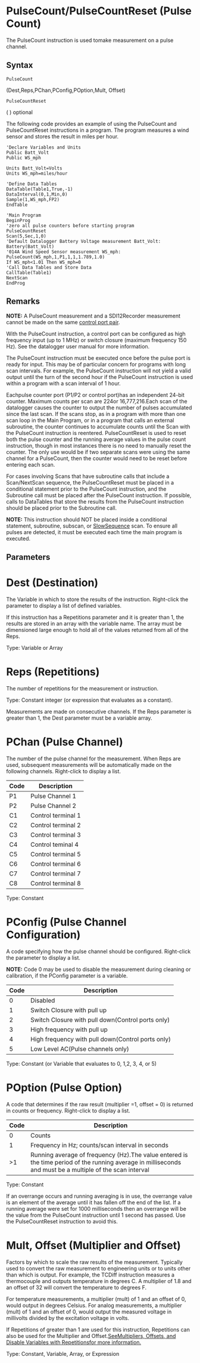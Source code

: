 # PulseCount/PulseCountReset (Pulse Count)

The PulseCount instruction is used tomake measurement on a pulse channel.

## Syntax

```
PulseCount
```

(Dest,Reps,PChan,PConfig,POption,Mult, Offset)

```
PulseCountReset
```

( ) optional

The following code provides an example of using the PulseCount and PulseCountReset instructions in a program. The program measures a wind sensor and stores the result in miles per hour.

```
'Declare Variables and Units
Public Batt_Volt
Public WS_mph

Units Batt_Volt=Volts
Units WS_mph=miles/hour

'Define Data Tables
DataTable(Table1,True,-1)
DataInterval(0,1,Min,0)
Sample(1,WS_mph,FP2)
EndTable

'Main Program
BeginProg
'zero all pulse counters before starting program
PulseCountReset
Scan(5,Sec,1,0)
'Default Datalogger Battery Voltage measurement Batt_Volt:
Battery(Batt_Volt)
'014A Wind Speed Sensor measurement WS_mph:
PulseCount(WS_mph,1,P1,1,1,1.789,1.0)
If WS_mph<1.01 Then WS_mph=0
'Call Data Tables and Store Data
CallTable(Table1)
NextScan
EndProg
```

## Remarks

**NOTE:** A PulseCount measurement and a SDI12Recorder measurement cannot be made on the same [control port pair](../Info/controlportpairs.md).

With the PulseCount instruction, a control port can be configured as high frequency input (up to 1 MHz) or switch closure (maximum frequency 150 Hz). See the datalogger user manual for more information.

The PulseCount instruction must be executed once before the pulse port is ready for input. This may be of particular concern for programs with long scan intervals. For example, the PulseCount instruction will not yield a valid output until the turn of the second hour if the PulseCount instruction is used within a program with a scan interval of 1 hour.

Eachpulse counter port (P1/P2 or control port)has an independent 24-bit counter. Maximum counts per scan are 224or 16,777,216.Each scan of the datalogger causes the counter to output the number of pulses accumulated since the last scan. If the scans stop, as in a program with more than one scan loop in the Main Program, or in a program that calls an external subroutine, the counter continues to accumulate counts until the Scan with the PulseCount instruction is reentered. PulseCountReset is used to reset both the pulse counter and the running average values in the pulse count instruction, though in most instances there is no need to manually reset the counter. The only use would be if two separate scans were using the same channel for a PulseCount, then the counter would need to be reset before entering each scan.

For cases involving Scans that have subroutine calls that include a Scan/NextScan sequence, the PulseCountReset must be placed in a conditional statement prior to the PulseCount instruction, and the Subroutine call must be placed after the PulseCount instruction. If possible, calls to DataTables that store the results from the PulseCount instruction should be placed prior to the Subroutine call.

**NOTE:** This instruction should NOT be placed inside a conditional statement, subroutine, subscan, or [SlowSequence](slowsequence.md) scan. To ensure all pulses are detected, it must be executed each time the main program is executed.

## Parameters

# Dest (Destination)

The Variable in which to store the results of the instruction. Right-click the parameter to display a list of defined variables.

If this instruction has a Repetitions parameter and it is greater than 1, the results are stored in an array with the variable name. The array must be dimensioned large enough to hold all of the values returned from all of the Reps.

Type: Variable or Array

# Reps (Repetitions)

The number of repetitions for the measurement or instruction.

Type: Constant integer (or expression that evaluates as a constant).

Measurements are made on consecutive channels. If the Reps parameter is greater than 1, the Dest parameter must be a variable array.

# PChan (Pulse Channel)

The number of the pulse channel for the measurement. When Reps are used, subsequent measurements will be automatically made on the following channels. Right-click to display a list.

| Code | Description        |
| ---- | ------------------ |
| P1   | Pulse Channel 1    |
| P2   | Pulse Channel 2    |
| C1   | Control terminal 1 |
| C2   | Control terminal 2 |
| C3   | Control terminal 3 |
| C4   | Control teminal 4  |
| C5   | Control terminal 5 |
| C6   | Control terminal 6 |
| C7   | Control terminal 7 |
| C8   | Control terminal 8 |

Type: Constant

# PConfig (Pulse Channel Configuration)

A code specifying how the pulse channel should be configured. Right-click the parameter to display a list.

**NOTE:** Code 0 may be used to disable the measurement during cleaning or calibration, if the PConfig parameter is a variable.

| Code | Description                                       |
| ---- | ------------------------------------------------- |
| 0    | Disabled                                          |
| 1    | Switch Closure with pull up                       |
| 2    | Switch Closure with pull down(Control ports only) |
| 3    | High frequency with pull up                       |
| 4    | High frequency with pull down(Control ports only) |
| 5    | Low Level AC(Pulse channels only)                 |

Type: Constant (or Variable that evaluates to 0, 1,2, 3, 4, or 5)

# POption (Pulse Option)

A code that determines if the raw result (multiplier =1, offset = 0) is returned in counts or frequency. Right-click to display a list.

| Code | Description                                                                                                                                               |
| ---- | --------------------------------------------------------------------------------------------------------------------------------------------------------- |
| 0    | Counts                                                                                                                                                    |
| 1    | Frequency in Hz; counts/scan interval in seconds                                                                                                          |
| >1   | Running average of frequency (Hz).The value entered is the time period of the running average in milliseconds and must be a multiple of the scan interval |

Type: Constant

If an overrange occurs and running averaging is in use, the overrange value is an element of the average until it has fallen off the end of the list. If a running average were set for 1000 milliseconds then an overrange will be the value from the PulseCount instruction until 1 second has passed. Use the PulseCountReset instruction to avoid this.

# Mult, Offset (Multiplier and Offset)

Factors by which to scale the raw results of the measurement. Typically used to convert the raw measurement to engineering units or to units other than which is output. For example, the TCDiff instruction measures a thermocouple and outputs temperature in degrees C. A multiplier of 1.8 and an offset of 32 will convert the temperature to degrees F.

For temperature measurements, a multiplier (mult) of 1 and an offset of 0, would output in degrees Celsius. For analog measurements, a multiplier (mult) of 1 and an offset of 0, would output the measured voltage in millivolts divided by the excitation voltage in volts.

If Repetitions of greater than 1 are used for this instruction, Repetitions can also be used for the Multiplier and Offset.[SeeMultipliers, Offsets, and Disable Variables with Repetitionsfor more information.](../Info/multipliersoffsets.md)

Type: Constant, Variable, Array, or Expression
